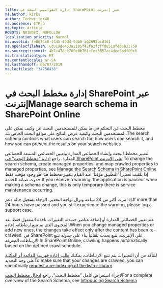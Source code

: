 ```yaml
---
title: إدارة القواميس البحث في SharePoint عبر إنترنت
ms.author: kirks
author: Techwriter40
ms.audience: ITPro
ms.topic: article
ROBOTS: NOINDEX, NOFOLLOW
localization_priority: Normal
ms.assetid: fe00f4c0-44d5-49d4-9db0-a62698bcd1d1
ms.openlocfilehash: 6c019de453a2185f42fa2fcffd8510fd06a33759
ms.sourcegitcommit: 4b7e478ce700c0b781efec3857ac4dce5bdf00c6
ms.translationtype: MT
ms.contentlocale: ar-SA
ms.lasthandoff: 06/07/2019
ms.locfileid: "34758438"
---
```

# <a name="manage-search-schema-in-sharepoint-online"></a><span data-ttu-id="74065-102">إدارة مخطط البحث في SharePoint عبر إنترنت</span><span class="sxs-lookup"><span data-stu-id="74065-102">Manage search schema in SharePoint Online</span></span>

<span data-ttu-id="74065-103">مخطط البحث عن التحكم في ما يمكن للمستخدمين البحث عن وكيف يمكن على المستخدمين البحث وكيفية عرض النتائج على مواقع البحث الخاص بك.</span><span class="sxs-lookup"><span data-stu-id="74065-103">The search schema controls what users can search for, how users can search it, and how you can present the results on your search websites.</span></span> 

<span data-ttu-id="74065-104">لتغيير مخطط البحث وإنشاء الخصائص المدارة وتعيين الخصائص المتتبعة للخصائص المدارة، راجع [إدارة "مخطط البحث" في SharePoint على الإنترنت](https://docs.microsoft.com/sharepoint/manage-search-schema).</span><span class="sxs-lookup"><span data-stu-id="74065-104">To change the search schema, create managed properties, and map crawled properties to managed properties, see [Manage the Search Schema in SharePoint Online](https://docs.microsoft.com/sharepoint/manage-search-schema).</span></span> <span data-ttu-id="74065-105">إذا تلقيت تحذيراً 'التطبيق مؤقتاً' عند القيام بتغيير مخطط هذا هو وجود مؤقت فقط حدوث صيانة الخدمة.</span><span class="sxs-lookup"><span data-stu-id="74065-105">If you receive a warning 'the application is paused' when making a schema change, this is only temporary there is service maintenance occurring.</span></span> 

<span data-ttu-id="74065-106">إذا مرت أكثر من 24 ساعة وتزال تواجه التحذير، الرجاء تسجيل حالة دعم.</span><span class="sxs-lookup"><span data-stu-id="74065-106">If more than 24 hours have passed and you still experience the warning, please log a support case.</span></span>

<span data-ttu-id="74065-107">عند تغيير الخصائص المدارة أو إضافة عناصر جديدة، التغييرات نافذة المفعول فقط بعد المحتوى الذي تم تتبع ارتباطاته إعادة.</span><span class="sxs-lookup"><span data-stu-id="74065-107">When you change managed properties or add new ones, the changes take effect only after the content has been re-crawled.</span></span> <span data-ttu-id="74065-108">في SharePoint على الإنترنت، تتبع يحدث تلقائياً بناء على جدولة تتبع الارتباطات المعرفة.</span><span class="sxs-lookup"><span data-stu-id="74065-108">In SharePoint Online, crawling happens automatically based on the defined crawl schedule.</span></span>

<span data-ttu-id="74065-109">للتأكد من أن التغييرات يتم تتبع الارتباطات، يمكنك [طلب إعادة فهرسة للقائمة أو المكتبة](https://docs.microsoft.com/sharepoint/manage-search-schema#request-re-indexing-of-a-document-library-or-list) على وجه التحديد</span><span class="sxs-lookup"><span data-stu-id="74065-109">To make sure that your changes are crawled, you can specifically [request a re-indexing of the list or library](https://docs.microsoft.com/sharepoint/manage-search-schema#request-re-indexing-of-a-document-library-or-list)</span></span> 

<span data-ttu-id="74065-110">لإجراء استعراض كامل "مخطط البحث"، راجع [إدخال مخطط البحث](https://blogs.technet.microsoft.com/tothesharepoint/2012/11/25/introducing-search-schema-for-sharepoint-2013/)</span><span class="sxs-lookup"><span data-stu-id="74065-110">For a complete overview of the Search Schema, see [Introducing Search Schema](https://blogs.technet.microsoft.com/tothesharepoint/2012/11/25/introducing-search-schema-for-sharepoint-2013/)</span></span> 

